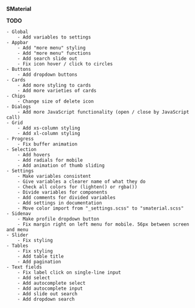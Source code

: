 **SMaterial**

**TODO**

    - Global
        - Add variables to settings
    - Appbar
        - Add "more menu" styling
        - Add "more menu" functions
        - Add search slide out
        - Fix icon hover / click to circles
    - Buttons
        - Add dropdown buttons 
    - Cards
        - Add more styling to cards
        - Add more varieties of cards
    - Chips
        - Change size of delete icon
    - Dialogs
        - Add more JavaScript functionality (open / close by JavaScript call)
    - Grid
        - Add xs-column styling
        - Add xl-column styling
    - Progress
        - Fix buffer animation
    - Selection
        - Add hovers
        - Add radials for mobile
        - Add animation of thumb sliding
    - Settings
        - Make variables consistent
        - Give variables a clearer name of what they do
        - Check all colors for (lighten() or rgba())
        - Divide variables for components
        - Add comments for divided variables
        - Add settings in documentation
        - Move color import from "_settings.scss" to "smaterial.scss"
    - Sidenav
        - Make profile dropdown button
        - Fix margin right on left menu for mobile. 56px between screen and menu
    - Slider
        - Fix styling
    - Tables
        - Fix styling
        - Add table title
        - Add pagination
    - Text fields
        - Fix label click on single-line input
        - Add select
        - Add autocomplete select
        - Add autocomplete input
        - Add slide out search
        - Add dropdown search
